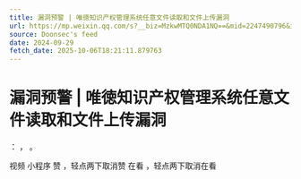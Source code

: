 ```yaml
---
title: 漏洞预警 | 唯徳知识产权管理系统任意文件读取和文件上传漏洞
url: https://mp.weixin.qq.com/s?__biz=MzkwMTQ0NDA1NQ==&mid=2247490796&idx=2&sn=341b147c2dd9efefb58dcf81539ec8ec
source: Doonsec's feed
date: 2024-09-29
fetch_date: 2025-10-06T18:21:11.879763
---
```


# 漏洞预警 | 唯徳知识产权管理系统任意文件读取和文件上传漏洞

：
，
。

视频
小程序
赞
，轻点两下取消赞
在看
，轻点两下取消在看